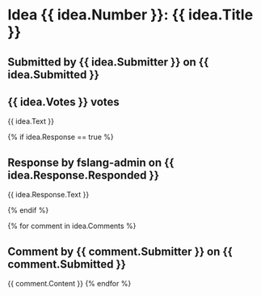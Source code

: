 # Idea {{ idea.Number }}: {{ idea.Title }} #

## Submitted by {{ idea.Submitter }} on {{ idea.Submitted }}

## {{ idea.Votes }} votes

{{ idea.Text }}

{% if idea.Response == true %}

## Response by fslang-admin on {{ idea.Response.Responded }}

{{ idea.Response.Text }}

{% endif %}

{% for comment in idea.Comments %}
## Comment by {{ comment.Submitter }} on {{ comment.Submitted }}

{{ comment.Content }}
{% endfor %}
